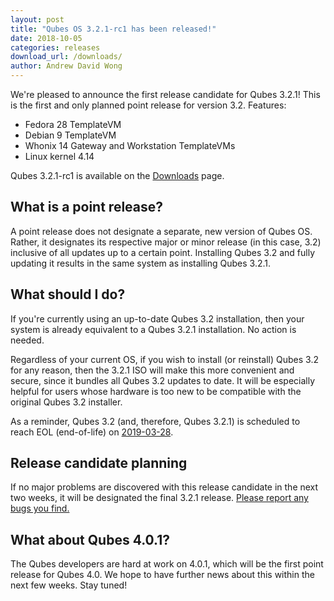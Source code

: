 ```yaml
---
layout: post
title: "Qubes OS 3.2.1-rc1 has been released!"
date: 2018-10-05
categories: releases
download_url: /downloads/
author: Andrew David Wong
---
```


We're pleased to announce the first release candidate for Qubes 3.2.1!
This is the first and only planned point release for version 3.2.
Features:

- Fedora 28 TemplateVM
- Debian 9 TemplateVM
- Whonix 14 Gateway and Workstation TemplateVMs
- Linux kernel 4.14

Qubes 3.2.1-rc1 is available on the [Downloads] page.


What is a point release?
------------------------

A point release does not designate a separate, new version of Qubes OS.
Rather, it designates its respective major or minor release (in this
case, 3.2) inclusive of all updates up to a certain point. Installing
Qubes 3.2 and fully updating it results in the same system as installing
Qubes 3.2.1.


What should I do?
-----------------

If you're currently using an up-to-date Qubes 3.2 installation, then
your system is already equivalent to a Qubes 3.2.1 installation. No
action is needed.

Regardless of your current OS, if you wish to install (or reinstall)
Qubes 3.2 for any reason, then the 3.2.1 ISO will make this more
convenient and secure, since it bundles all Qubes 3.2 updates to date.
It will be especially helpful for users whose hardware is too new to be
compatible with the original Qubes 3.2 installer.

As a reminder, Qubes 3.2 (and, therefore, Qubes 3.2.1) is scheduled to
reach EOL (end-of-life) on [2019-03-28].


Release candidate planning
-------------------------

If no major problems are discovered with this release candidate in the
next two weeks, it will be designated the final 3.2.1 release. [Please
report any bugs you find.][reporting-bugs]


What about Qubes 4.0.1?
-----------------------

The Qubes developers are hard at work on 4.0.1, which will be the first
point release for Qubes 4.0. We hope to have further news about this
within the next few weeks. Stay tuned!


[Downloads]: /downloads/
[2019-03-28]: /doc/supported-versions/#qubes-os
[reporting-bugs]: /doc/issue-tracking/

